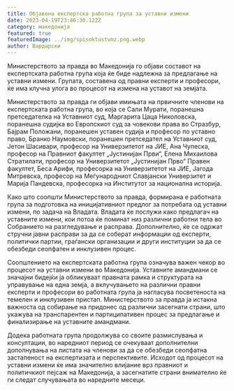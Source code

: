 ```yaml
---
title: Објавена експертска работна група за уставни измени
date: 2023-04-19T23:46:30.122Z
category: македонија
featured: true
featuredImage: ../img/spisoktustvmz.png.webp
author: Вардарски
---
```


Министерството за правда во Македонија го објави составот на експертската работна група која ќе биде надлежна за предлагање на уставни измени. Групата, составена од правни експерти и професори, ќе има клучна улога во процесот на измена на уставот на земјата.

Министерството за правда ги објави имињата на првичните членови на експертската работна група, во која се Сали Мурати, поранешна претседателка на Уставниот суд, Маргарита Цаца Николовска, поранешна судијка во Европскиот суд за човекови права во Стразбур, Бајрам Положани, поранешен уставен судија и професор по уставно право, Бранко Наумовски, поранешен претседател на Уставниот суд, Јетон Шасивари, професор на Универзитетот на ЈИЕ, Ана Чупеска, професор на Правниот факултет „Јустинијан Први“, Елена Михаилова Стратилати, професор на Универзитетот „Јустинијан Прво“ Правен факултет, Беса Арифи, професорка на Универзитетот на ЈИЕ, Јагода Митревска, професор на Меѓународниот Славјански Универзитет и Марија Пандевска, професорка на Институтот за национална историја.

Како што соопшти Министерството за правда, формирана е работната група за подготовка на иницијативниот предлог за потребата од уставни измени, по задача на Владата. Владата ќе послужи како предлагач на уставните измени, кои потоа ќе поминат низ различни работни тела во Собранието на разгледување и расправа. Дополнително, ќе се одржат стручни јавни расправи за да се соберат информации од експерти, политички партии, граѓански организации и други институции за да се обезбеди сеопфатен и инклузивен процес.

Соопштението на експертската работна група означува важен чекор во процесот на уставни измени во Македонија. Уставните амандмани се значајни бидејќи ја обликуваат правната рамка и структурата на управување на една земја, а вклучувањето на различни правни експерти и професори во работната група ја нагласува посветеноста на темелен и инклузивен пристап. Министерството за правда ја истакна важноста од собирање на придонес од различни засегнати страни, што укажува на транспарентен и партиципативен процес за предлагање и финализирање на уставните амандмани.

Додека работната група продолжува со своите размислувања и консултации, во наредниот период се очекуваат дополнителни дополнувања на листата на членови за да се обезбеди сеопфатна застапеност на експертизата и перспективите. Исходот од процесот на уставни измени ќе има значително влијание врз правниот и политичкиот пејсаж на Македонија, а засегнатите страни внимателно ќе ги следат случувањата во наредните месеци.
